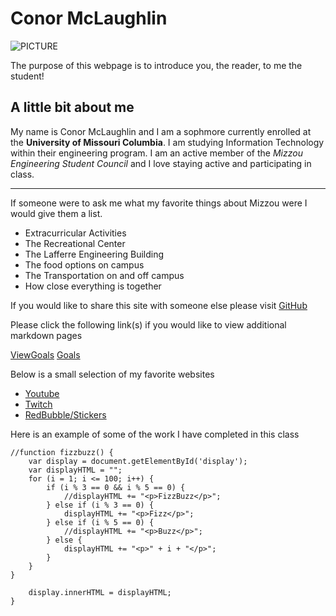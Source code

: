 # Conor McLaughlin

![PICTURE](https://cdn.pixabay.com/photo/2013/07/12/17/20/leaf-152047_960_720.png)

The purpose of this webpage is to introduce you, the reader, to me the student!

## A little bit about me
My name is Conor McLaughlin and I am a sophmore currently enrolled at the **University of Missouri Columbia**. I am studying Information Technology within their engineering program. I am an active member of the *Mizzou Engineering Student Council* and I love staying active and participating in class.

------------------------

If someone were to ask me what my favorite things about Mizzou were I would give them a list.
                                                
- Extracurricular Activities
- The Recreational Center
- The Lafferre Engineering Building
- The food options on campus
- The Transportation on and off campus 
- How close everything is together

If you would like to share this site with someone else please visit [GitHub](https://github.com/TryConor/IT1000PROJECT.git)

Please click the following link(s) if you would like to view additional markdown pages

[ViewGoals](GOALS.md)
[Goals](file:///C:/Users/conor/Desktop/IFOTC1000Project/INFOTC1000Project/GOALS.md)

Below is a small selection of my favorite websites
- [Youtube](https://www.youtube.com/)
- [Twitch](https://www.twitch.tv/)
- [RedBubble/Stickers](https://www.redbubble.com/shop/stickers)

Here is an example of some of the work I have completed in this class
```
//function fizzbuzz() {
    var display = document.getElementById('display');
    var displayHTML = "";
    for (i = 1; i <= 100; i++) {
        if (i % 3 == 0 && i % 5 == 0) {
            //displayHTML += "<p>FizzBuzz</p>";
        } else if (i % 3 == 0) {
            displayHTML += "<p>Fizz</p>";
        } else if (i % 5 == 0) {
            //displayHTML += "<p>Buzz</p>";
        } else {
            displayHTML += "<p>" + i + "</p>";
        }
    }
}

	display.innerHTML = displayHTML;
}
```




 
